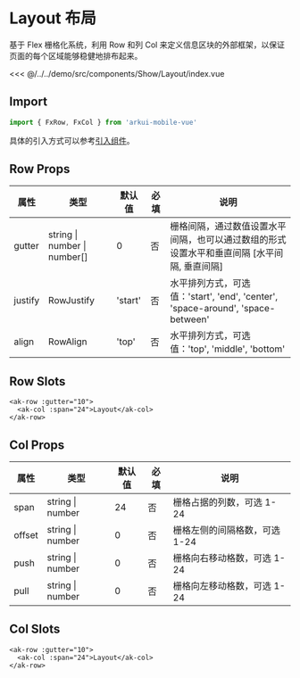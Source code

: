 # Layout 布局

基于 Flex 栅格化系统，利用 Row 和列 Col 来定义信息区块的外部框架，以保证页面的每个区域能够稳健地排布起来。

<CodeDemo name="Layout">

<<< @/../../demo/src/components/Show/Layout/index.vue

</CodeDemo>

## Import

```js
import { FxRow, FxCol } from 'arkui-mobile-vue'
```

具体的引入方式可以参考[引入组件](../guide/import.md)。

## Row Props

| 属性    | 类型                         | 默认值  | 必填 | 说明                                                                                        |
| ------- | ---------------------------- | ------- | ---- | ------------------------------------------------------------------------------------------- |
| gutter  | string \| number \| number[] | 0       | 否   | 栅格间隔，通过数值设置水平间隔，也可以通过数组的形式设置水平和垂直间隔 [水平间隔, 垂直间隔] |
| justify | RowJustify                   | 'start' | 否   | 水平排列方式，可选值：'start', 'end', 'center', 'space-around', 'space-between'             |
| align   | RowAlign                     | 'top'   | 否   | 水平排列方式，可选值：'top', 'middle', 'bottom'                                             |

## Row Slots

```vue
<ak-row :gutter="10">
  <ak-col :span="24">Layout</ak-col>
</ak-row>
```

## Col Props

| 属性   | 类型             | 默认值 | 必填 | 说明                          |
| ------ | ---------------- | ------ | ---- | ----------------------------- |
| span   | string \| number | 24     | 否   | 栅格占据的列数，可选 1-24     |
| offset | string \| number | 0      | 否   | 栅格左侧的间隔格数，可选 1-24 |
| push   | string \| number | 0      | 否   | 栅格向右移动格数，可选 1-24   |
| pull   | string \| number | 0      | 否   | 栅格向左移动格数，可选 1-24   |

## Col Slots

```vue
<ak-row :gutter="10">
  <ak-col :span="24">Layout</ak-col>
</ak-row>
```
